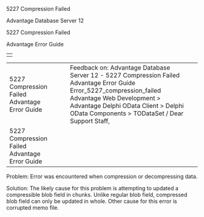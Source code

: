 5227 Compression Failed




Advantage Database Server 12  

5227 Compression Failed

Advantage Error Guide

|  |
| --- |
|  |

|  |  |  |  |  |
| --- | --- | --- | --- | --- |
| 5227 Compression Failed  Advantage Error Guide |  |  | Feedback on: Advantage Database Server 12 - 5227 Compression Failed Advantage Error Guide Error\_5227\_compression\_failed Advantage Web Development > Advantage Delphi OData Client > Delphi OData Components > TODataSet / Dear Support Staff, |  |
| 5227 Compression Failed  Advantage Error Guide |  |  |  |  |

Problem: Error was encountered when compression or decompressing data.

Solution: The likely cause for this problem is attempting to updated a compressible blob field in chunks. Unlike regular blob field, compressed blob field can only be updated in whole. Other cause for this error is corrupted memo file.